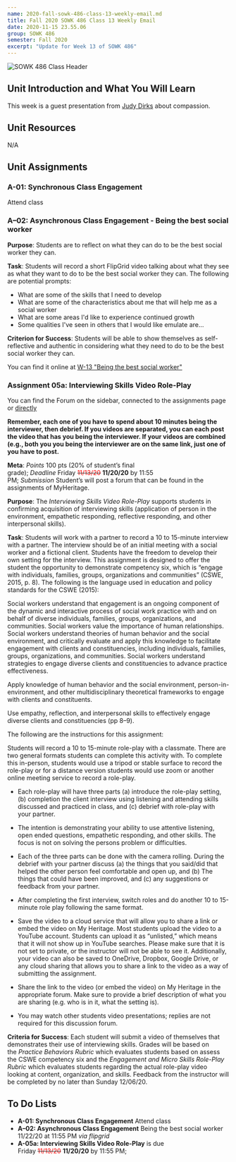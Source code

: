 ```yaml
---
name: 2020-fall-sowk-486-class-13-weekly-email.md
title: Fall 2020 SOWK 486 Class 13 Weekly Email
date: 2020-11-15 23.55.06
group: SOWK 486
semester: Fall 2020
excerpt: "Update for Week 13 of SOWK 486"
---
```


![SOWK 486 Class Header](https://jacobrcampbell.com/assets/media/2020-fall-sowk-486-class-header.png "SOWK 486 Class Header")

## Unit Introduction and What You Will Learn

This week is a guest presentation from [Judy Dirks](https://www.linkedin.com/in/judy-dirks-4a690237/) about compassion.

## Unit Resources

N/A 

## Unit Assignments

### A-01: Synchronous Class Engagement

Attend class

### A–02: Asynchronous Class Engagement - Being the best social worker

**Purpose**: Students are to reflect on what they can do to be the best social worker they can. 

**Task**: Students will record a short FlipGrid video talking about what they see as what they want to do to be the best social worker they can. The following are potential prompts:

- What are some of the skills that I need to develop
- What are some of the characteristics about me that will help me as a social worker
- What are some areas I'd like to experience continued growth
- Some qualities I've seen in others that I would like emulate are...

**Criterion for Success**: Students will be able to show themselves as self-reflective and authentic in considering what they need to do to be the best social worker they can.

You can find it online at [W-13 "Being the best social worker"](https://flipgrid.com/ce51a9ee)


### Assignment 05a: Interviewing Skills Video Role-Play

You can find the Forum on the sidebar, connected to the assignments page or [directly](https://myheritage.heritage.edu/ICS/Academics/SOWK/SOWK_486W/2021_FA-SOWK_486W-2/Assignment_5a_Forum.jnz)

<p style="-webkit-text-size-adjust: auto;"><strong>Remember, each one of you have to spend about 10 minutes being the interviewer, then debrief. If you videos are separated, you can each post the video that has you being the interviewer. If your videos are combined (e.g., both you you being the interviewer are on the same link, just one of you have to post.</strong></p>
<p style="-webkit-text-size-adjust: auto;"><strong>Meta</strong>:&nbsp;<em>Points</em>&nbsp;100 pts (20% of student&rsquo;s final grade);&nbsp;<em>Deadline</em>&nbsp;Friday&nbsp;<del><span style="color: #ff0000;">11/13/20</span></del>&nbsp;<strong>11/20/20</strong>&nbsp;by 11:55 PM;&nbsp;<em>Submission</em>&nbsp;Student&rsquo;s will post a forum that can be found in the assignments of MyHeritage.</p>
<p style="-webkit-text-size-adjust: auto;"><strong>Purpose</strong>: The&nbsp;<em>Interviewing Skills Video Role-Play</em> supports students in confirming acquisition of interviewing skills (application of person in the environment, empathetic responding, reflective responding, and other interpersonal skills).</p>
<p style="-webkit-text-size-adjust: auto;"><strong>Task</strong>: Students will work with a partner to record a 10 to 15-minute interview with a partner. The interview should be of an initial meeting with a social worker and a fictional client. Students have the freedom to develop their own setting for the interview. This assignment is designed to offer the student the opportunity to demonstrate competency six, which is &ldquo;engage with individuals, families, groups, organizations and communities&rdquo; (CSWE, 2015, p. 8). The following is the language used in education and policy standards for the CSWE (2015):</p>
<p style="-webkit-text-size-adjust: auto;">Social workers understand that engagement is an ongoing component of the dynamic and interactive process of social work practice with and on behalf of diverse individuals, families, groups, organizations, and communities. Social workers value the importance of human relationships. Social workers understand theories of human behavior and the social environment, and critically evaluate and apply this knowledge to facilitate engagement with clients and constituencies, including individuals, families, groups, organizations, and communities. Social workers understand strategies to engage diverse clients and constituencies to advance practice effectiveness.</p>
<p style="-webkit-text-size-adjust: auto;">Apply knowledge of human behavior and the social environment, person-in-environment, and other multidisciplinary theoretical frameworks to engage with clients and constituents.</p>
<p style="-webkit-text-size-adjust: auto;">Use empathy, reflection, and interpersonal skills to effectively engage diverse clients and constituencies (pp 8&ndash;9).</p>
<p style="-webkit-text-size-adjust: auto;">The following are the instructions for this assignment:</p>
<p style="-webkit-text-size-adjust: auto;">Students will record a 10 to 15-minute role-play with a classmate. There are two general formats students can complete this activity with. To complete this in-person, students would use a tripod or stable surface to record the role-play or for a distance version students would use zoom or another online meeting service to record a role-play.</p>
<ul style="-webkit-text-size-adjust: auto;">
<li>Each role-play will have three parts (a) introduce the role-play setting, (b) completion the client interview using listening and attending skills discussed and practiced in class, and (c) debrief with role-play with your partner.</li>
</ul>
<ul style="-webkit-text-size-adjust: auto;">
<li>
<p>The intention is demonstrating your ability to use attentive listening, open ended questions, empathetic responding, and other skills. The focus is not on solving the persons problem or difficulties.</p>
</li>
<li>Each of the three parts can be done with the camera rolling. During the debrief with your partner discuss (a) the things that you said/did that helped the other person feel comfortable and open up, and (b) The things that could have been improved, and (c) any suggestions or feedback from your partner.</li>
<li>
<p>After completing the first interview, switch roles and do another 10 to 15-minute role play following the same format.</p>
</li>
<li>Save the video to a cloud service that will allow you to share a link or embed the video on My Heritage. Most students upload the video to a YouTube account. Students can upload it as &ldquo;unlisted,&rdquo; which means that it will not show up in YouTube searches. Please make sure that it is not set to private, or the instructor will not be able to see it. Additionally, your video can also be saved to OneDrive, Dropbox, Google Drive, or any cloud sharing that allows you to share a link to the video as a way of submitting the assignment.</li>
<li>
<p>Share the link to the video (or embed the video) on My Heritage in the appropriate forum. Make sure to provide a brief description of what you are sharing (e.g. who is in it, what the setting is).</p>
</li>
<li>You may watch other students video presentations; replies are not required for this discussion forum.</li>
</ul>
<p style="-webkit-text-size-adjust: auto;"><strong>Criteria for Success</strong>: Each student will submit a video of themselves that demonstrates their use of interviewing skills. Grades will be based on the&nbsp;<em>Practice Behaviors Rubric</em>&nbsp;which evaluates students based on assess the CSWE competency six and the&nbsp;<em>Engagement and Micro Skills Role-Play Rubric</em>&nbsp;which evaluates students regarding the actual role-play video looking at content, organization, and skills. Feedback from the instructor will be completed by no later than Sunday 12/06/20.</p>

## To Do Lists

- **A-01: Synchronous Class Engagement** Attend class
- **A–02: Asynchronous Class Engagement** Being the best social worker 11/22/20 at 11:55 PM _via flipgrid_  
- **A-05a: Interviewing Skills Video Role-Play**  is due Friday&nbsp;<del><span style="color: #ff0000;">11/13/20</span></del>&nbsp;<strong>11/20/20</strong>&nbsp;by 11:55 PM;&nbsp;<em>
